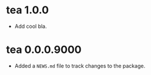 <!-- NEWS.md is maintained by https://cynkra.github.io/fledge, do not edit -->

# tea 1.0.0

- Add cool bla.


# tea 0.0.0.9000

* Added a `NEWS.md` file to track changes to the package.
